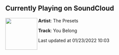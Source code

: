## Currently Playing on SoundCloud

[<img align="left" width="100" src="https://i1.sndcdn.com/artworks-rqSrWvaw8Tcb-0-t500x500.jpg">](https://soundcloud.com/the-presets/you-belong)

**Artist**: The Presets 

**Track**: You Belong

Last updated at 01/23/2022 10:03
